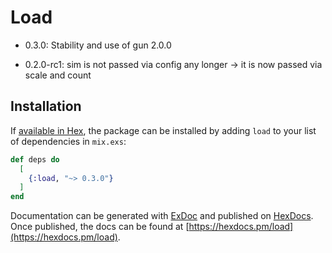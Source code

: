 # Load

- 0.3.0:
Stability and use of gun 2.0.0

- 0.2.0-rc1:
sim is not passed via config any longer -> it is now passed via scale and count

## Installation

If [available in Hex](https://hex.pm/docs/publish), the package can be installed
by adding `load` to your list of dependencies in `mix.exs`:

```elixir
def deps do
  [
    {:load, "~> 0.3.0"}
  ]
end
```

Documentation can be generated with [ExDoc](https://github.com/elixir-lang/ex_doc)
and published on [HexDocs](https://hexdocs.pm). Once published, the docs can
be found at [https://hexdocs.pm/load](https://hexdocs.pm/load).

